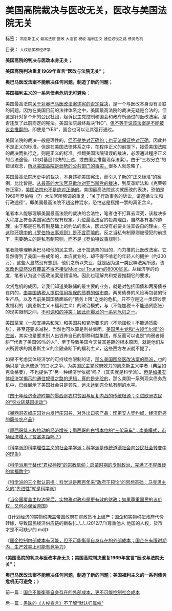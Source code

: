 # 美国高院裁决与医改无关，医改与美国法院无关

标签： `凯恩斯主义` `最高法院` `医改` `大法官` `税收` `福利主义` `通往奴役之路` `债务危机` 

目录： `人权法学和经济学`

**美国高院的判决与医改本身无关；**

**美国高院判决重复1969年宣言“医改与法院无关”；**

**奥巴马医改法案不能解决任何问题，制造了新的问题；**

**美国福利主义的一系列债务危机无可避免**；

美国最高法院[关于对奥巴马医改法案违宪的否定裁决](../../../2011/10/10/奥巴马的阶级斗争和美国敢说“不”的刁民.md)，是一个与医改本身没有关联的问题。因为在美国目前的法律体系之中，美国最高法院的裁决无疑是合法的。但这是针对多个州的公民社团，起诉民主党控制和国会和政府所通过的医改法案，是否违反了此前商定的宪法。美国法院最终裁决“NO”，[但不等于说该法案是不能被议会推翻的](../../../2011/5/11/美国最高法院“违宪”怎么办？.md)。即使是“YES”，国会也可以让其强行通过。

美国法院的裁决一般是理性的，[但不是绝对正确的；也无法保证绝对正确](../../../2011/5/13/美国首任首席大法官是法盲.md)，因此并不是正义的标准。但是在美国法律体系之中，在程序正义的前提下，接受美国法院的裁决而执行之，则是正义的标准。推翻美国法院错误的裁决，必须通过程序正义的合法途径，（如对基层判决的上述，或由国会推翻现存法案）。由于“三权分立”的错误观念，[所以美国高院是弱势的公共部门的事实，](../../../2011/5/12/美国大法官终身制的政治意义.md)很多人就忽略了。

美国最高法院历史中的裁决，本身违犯美国宪法，而引入了新的“正义标准”的案例，比比皆是。[从最高的大法官马歇尔对亚当斯党的裁决](../../../2011/5/11/美国最高法院“违宪”怎么办？.md)，到反垄断法和《克莱顿修正案》，[美国法院也不是绝对正确的](../../../2011/5/14/美国大法官讲政治；美国政府偷税漏税；.md)。美国最高法院这次就医改的表决，恐怕是1969年罗伯特（?）大法官所强调的重复：“关于行政事务的诉讼，请遵循立法和行政途径”。即美国最高法院不趟这种混水，恐怕这是摇摆一票的真正含义。

笔者本人能够理解美国最高法院的裁决的合法性，笔者也不打算去深究，该裁决多大程度上符合美国宪法的现有规定。九位最高法官的投票理由，自然各有各的道理，由于那是在私有制基础上的约法的表决，因此没有必要关注其各自的理由。在[这种环境中的《罗伯特议事规则》是不言而喻的](../../../2010/6/28/《罗伯特议事规则》道德守则吗？.md)。反之当私有制原则被侵犯的前提下，[需要确立的是私有制原则，而不是《罗伯特议事规则](../../../2010/2/22/无私后还能有罗伯特议事规则吗？.md)》。

笔者能够理解奥巴马和他的民主党，出于拉选票的目的，而力推的此医改法案。它显然得到了美国一些成年的，本应就业的，却不得不啃老的年轻人的拥护（约300万），这些人显然没有想到，他们之所以失业，就是因为这一类民粹法案所致。该[医改也显然没有覆盖不得不接受Medical
Tourism的8000贫民](../../../2011/6/11/美国医保医疗医药市场管制造成垄断和高价.md)。从经济学的角度，笔者认为这个医改法案是错误的。因此也理解共和党要推翻它的要求。

次贷危机的成因，让我们知道美联储的最主要的业务，就是对包括国债和两房债券在内的，[由美国纳税人提供信用担保的债券的做市商](../../../2011/3/2/奥巴马叫停中国援美保障房，美国房价反弹.md)。两房债券的风险再包装的衍生产品，以及当前美国国债面临的“债务上限”之类的危机，只不守是这一类印钞票发福利的（凯恩斯主义＋福利主义）的政治模式，与（不能加税＋不能通货膨胀）的现实限制之间，[不可调和的冲突；因此而爆发的一系列危机之一](../../../2011/10/11/诺贝尔奖的耻辱James.托宾和全球债务危机.md)。

[美国茶党（一般支持共和党）](../../../2011/10/18/No&nbsp;Private&nbsp;No&nbsp;tax！美国茶党和中国乌有之乡.md)和美国共和党所要求的（不能加税＋不能通货膨胀），甚至还要求减税，当然也可以算是利益集团。[美国民主党和“占领华尔街”的左派](../../../2011/10/17/颠倒的资本主义发展史，民粹的逻辑.md)，其实也是要求别人出钱养自已的那种利益集团，却反而可以说是“向弱者倾斜”“代表了美国99%的人”，至于导致美国今天贫富差距的根本原因，就是他们左派所要求的凯恩斯主义的金融垄断下的福利主义，这些西方左派就不提了。

如果不考虑实体经济学的可持续性限制的话，[那么美国围绕医改法案的两派，](../../../2010/7/15/美国医保挺成功，为什么要改？.md)也的确只是“此派彼派”的口水之争。为美国民主党政府效力的凯恩斯主义学者（典型如克鲁格曼），不也提供了“另一种经济学依据”吗？（其实就是科学派）。[但是如果实体经济学揭示的通往奴役之路的逻辑，真的是先验的](../../../2011/8/23/全球终于走在《通往奴役之路》上.md)，那么美国一系列现实债务危机中，已经展示了美国社会只是领先，远未达到完全私有制的水平。

《[四十年经济奇迹时期的墨西哥农村贫困与反复内战的传统根源；引进欧洲农民的“农业转基因运动”](../../../2012/6/28/墨西哥四十年“保八”的奇迹的农村和“转基因”.md)》

《[墨西哥农奴庄园对内发行庄园券，对外出口农产品；印第安人契约奴，经济奇迹的廉价农产品](../../../2012/6/29/墨西哥经济奇迹中的奴隶种植园.md)》

《[墨西哥低人权拉动的经济增长；墨西哥的白银本位的“三架马车”；南美模式，市场经济增大了贫富差距吗？](../../../2012/6/29/墨西哥低人权拉动的经济增长,白银本位的“三驾马车”.md)》

《[科学派即科学理性主义的社会学学派；科学派是传统道德社会向公民社会转变中的现象](../../../2012/6/29/讴歌盛世的科学派，“信仰科学”的“实证主义”.md)》

《[科学派用于替代“君权神授”的宗教信仰；启蒙时期的专制政治，完满了不容置疑的幸福数字](../../../2012/6/30/科学派替代“君权神授”的宗教信仰；.md)》

《[科学派的三个默认前提；科学派是两百年来“政府干预论”的思想基础；马克思主义的“先进性”就是科学派](../../../2012/6/30/科学派是两百年来“政府干预论”的政治哲学.md)》

《[当帝国覆盖主权边界后，实物税对政府是更有效的财政；如果尊重国民的议价权，又何必保留帝国](../../../2012/6/30/国企是替代货币征税，转移财政危机的实物税包税团.md)》

《[计划经济的实物税掩盖帝国政府在财政货币上破产；国企和实物税把政府代价转嫁，导致国民经济供应链的断裂](../../../2012/7/1/尊重他人 他国的人权，货币才是不可缺少的.md)》

《[国企控制内部成本有可能，但不可能衡量自身存在的外部成本；国企在有限时期内，生产效率上可能有竞争力](../../../2012/7/1/国企不能衡量自身存在的外部成本，更不可能控制社会成本.md)》

《**美国高院的判决与医改本身无关；美国高院判决重复1969年宣言“医改与法院无关”；**

**奥巴马医改法案不能解决任何问题，制造了新的问题；美国福利主义的一系列债务危机无可避免**；》



前一篇：[国企不能衡量自身存在的外部成本，更不可能控制社会成本](../../../2012/7/1/国企不能衡量自身存在的外部成本，更不可能控制社会成本.md)

后一篇：[愚昧的《人权宣言》不了解“默认归属权”](../../../2012/7/2/愚昧的《人权宣言》不了解“默认归属权”.md)